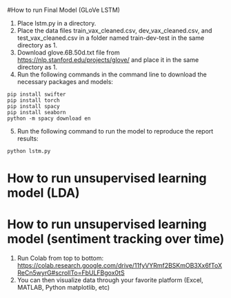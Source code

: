 #How to run Final Model (GLoVe LSTM)


1.   Place lstm.py in a directory.
2.   Place the data files train_vax_cleaned.csv, dev_vax_cleaned.csv, and test_vax_cleaned.csv in a folder named train-dev-test in the same directory as 1.
3.   Download glove.6B.50d.txt file from https://nlp.stanford.edu/projects/glove/ and place it in the same directory as 1.  
4.   Run the following commands in the command line to download the necessary packages and models:


```
pip install swifter
pip install torch
pip install spacy
pip install seaborn
python -m spacy download en 
```

5. Run the following command to run the model to reproduce the report results:

```
python lstm.py
```

# How to run unsupervised learning model (LDA)

# How to run unsupervised learning model (sentiment tracking over time)
1. Run Colab from top to bottom: https://colab.research.google.com/drive/11fyVYRmf2BSKmOB3Xx6fToXReCn5wyrG#scrollTo=FbULFBgox0tS
2. You can then visualize data through your favorite platform (Excel, MATLAB, Python matplotlib, etc)


